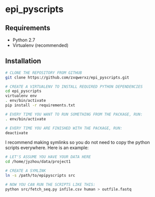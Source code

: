 # epi_pyscripts

## Requirements
* Python 2.7
* Virtualenv (recommended)

## Installation
```bash
# CLONE THE REPOSITORY FROM GITHUB
git clone https://github.com/zxqwerxz/epi_pyscripts.git

# CREATE A VIRTUALENV TO INSTALL REQUIRED PYTHON DEPENDENCIES
cd epi_pyscripts
virtualenv env
. env/bin/activate
pip install -r requirements.txt

# EVERY TIME YOU WANT TO RUN SOMETHING FROM THE PACKAGE, RUN:
. env/bin/activate

# EVERY TIME YOU ARE FINISHED WITH THE PACKAGE, RUN:
deactivate
```

I recommend making symlinks so you do not need to copy the python scripts
everywhere. Here is an example:
```bash
# LET'S ASSUME YOU HAVE YOUR DATA HERE
cd /home/jyzhou/data/project1

# CREATE A SYMLINK
ln -s /path/to/epipyscripts src

# NOW YOU CAN RUN THE SCRIPTS LIKE THIS:
python src/fetch_seq.py infile.csv human > outfile.fastq
```
